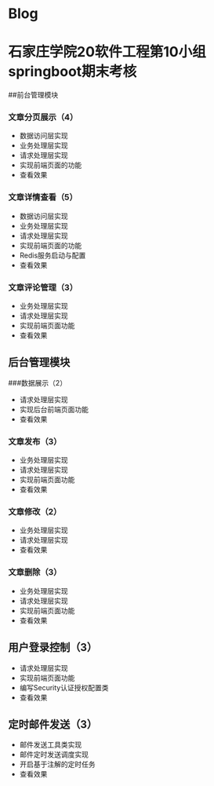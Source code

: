 # Blog
# 石家庄学院20软件工程第10小组springboot期末考核
##前台管理模块
### 文章分页展示（4）
* 数据访问层实现
* 业务处理层实现
* 请求处理层实现
* 实现前端页面的功能
* 查看效果
### 文章详情查看（5）
* 数据访问层实现
* 业务处理层实现
* 请求处理层实现
* 实现前端页面的功能
* Redis服务启动与配置
* 查看效果
### 文章评论管理（3）
* 业务处理层实现
* 请求处理层实现
* 实现前端页面功能
* 查看效果
## 后台管理模块
###数据展示（2）
* 请求处理层实现
* 实现后台前端页面功能
* 查看效果
### 文章发布（3）
* 业务处理层实现
* 请求处理层实现
* 实现前端页面功能
* 查看效果
### 文章修改（2）
* 业务处理层实现
* 请求处理层实现
* 查看效果
### 文章删除（3）
* 业务处理层实现
* 请求处理层实现
* 实现前端页面功能
* 查看效果
## 用户登录控制（3）
* 请求处理层实现
* 实现前端页面功能
* 编写Security认证授权配置类
* 查看效果
## 定时邮件发送（3）
* 邮件发送工具类实现
* 邮件定时发送调度实现
* 开启基于注解的定时任务
* 查看效果
